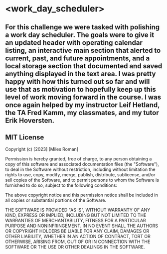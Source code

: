 # <work_day_scheduler>

##  For this challenge we were tasked with polishing a work day scheduler.  The goals were to give it an updated header with operating calendar listing, an interactive main section that alerted to current, past, and future appointments, and a local storage section that documented and saved anything displayed in the text area.  I was pretty happy with how this turned out so far and will use that as motivation to hopefully keep up this level of work moving forward in the course.  I was once again helped by my instructor Leif Hetland, the TA Fred Kamm, my classmates, and my tutor Erik Hoversten.  

## MIT License

Copyright (c) [2023] [Miles Roman]

Permission is hereby granted, free of charge, to any person obtaining a copy of this software and associated documentation files (the "Software"), to deal
in the Software without restriction, including without limitation the rights
to use, copy, modify, merge, publish, distribute, sublicense, and/or sell
copies of the Software, and to permit persons to whom the Software is
furnished to do so, subject to the following conditions:

The above copyright notice and this permission notice shall be included in all
copies or substantial portions of the Software.

THE SOFTWARE IS PROVIDED "AS IS", WITHOUT WARRANTY OF ANY KIND, EXPRESS OR
IMPLIED, INCLUDING BUT NOT LIMITED TO THE WARRANTIES OF MERCHANTABILITY,
FITNESS FOR A PARTICULAR PURPOSE AND NONINFRINGEMENT. IN NO EVENT SHALL THE
AUTHORS OR COPYRIGHT HOLDERS BE LIABLE FOR ANY CLAIM, DAMAGES OR OTHER
LIABILITY, WHETHER IN AN ACTION OF CONTRACT, TORT OR OTHERWISE, ARISING FROM,
OUT OF OR IN CONNECTION WITH THE SOFTWARE OR THE USE OR OTHER DEALINGS IN THE
SOFTWARE.
